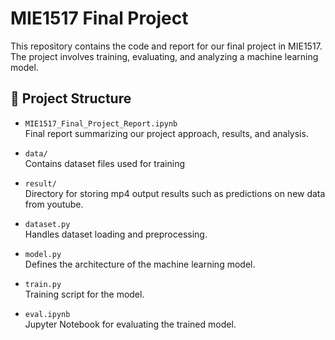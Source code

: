 # MIE1517 Final Project

This repository contains the code and report for our final project in MIE1517. The project involves training, evaluating, and analyzing a machine learning model.

## 📁 Project Structure

- `MIE1517_Final_Project_Report.ipynb`  
  Final report summarizing our project approach, results, and analysis.
  
- `data/`  
  Contains dataset files used for training

- `result/`  
  Directory for storing mp4 output results such as predictions on new data from youtube.

- `dataset.py`  
  Handles dataset loading and preprocessing.

- `model.py`  
  Defines the architecture of the machine learning model.

- `train.py`  
  Training script for the model.

- `eval.ipynb`  
  Jupyter Notebook for evaluating the trained model.

